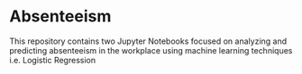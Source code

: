 # Absenteeism
This repository contains two Jupyter Notebooks focused on analyzing and predicting absenteeism in the workplace using machine learning techniques i.e. Logistic Regression
